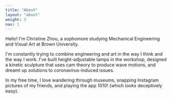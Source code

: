```yaml
---
title: "About"
layout: "about"
weight: 3
nav: 1
---
```


Hello! I'm Christine Zhou, a sophomore studying Mechanical Engineering and Visual Art at Brown University. 

I'm constantly trying to combine engineering and art in the way I think and the way I work. I've built height-adjustable lamps in the workshop, designed a kinetic sculpture that uses cam theory to produce wave motions, and dreamt up solutions to coronavirus-induced issues. 

In my free time, I love wandering through museums, snapping Instagram pictures of my friends, and playing the app 1010! (which looks deceptively easy).
